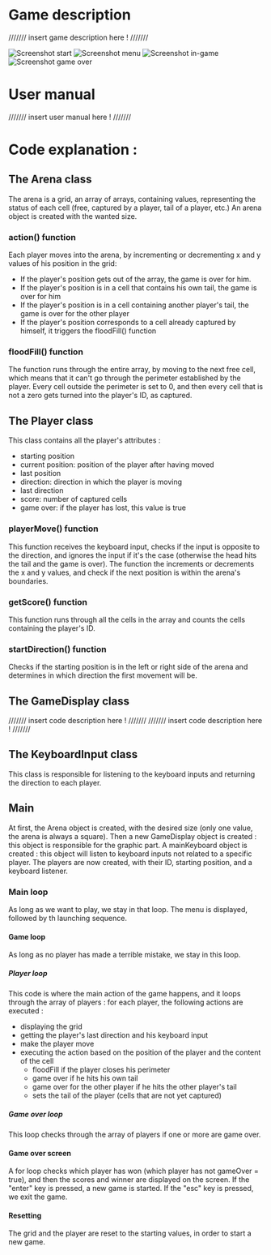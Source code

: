 <h1>Game description</h1>
///////     insert game description here !      ///////

![Screenshot start](https://github.com/user-attachments/assets/88017cba-ef6c-48f1-ad38-0389f93d868b)
![Screenshot menu](https://github.com/user-attachments/assets/535c8fb2-f04e-4284-955a-009e0c4bbd2e)
![Screenshot in-game](https://github.com/user-attachments/assets/77eadaf9-4b90-4f16-9fe9-0ee62ea37e33)
![Screenshot game over](https://github.com/user-attachments/assets/1e8dd525-976d-4063-920e-81b7348ff035)

<h1>User manual</h1>
///////     insert user manual here !      ///////

<h1>Code explanation :</h1>

<h2>The Arena class</h2>
The arena is a grid, an array of arrays, containing values, representing the status of each cell (free, captured by a player, tail of a player, etc.)
An arena object is created with the wanted size.
<h3>action() function</h3>
Each player moves into the arena, by incrementing or decrementing x and y values of his position in the grid:
<ul>
  <li>If the player's position gets out of the array, the game is over for him.</li>
  <li>If the player's position is in a cell that contains his own tail, the game is over for him</li>
  <li>If the player's position is in a cell containing another player's tail, the game is over for the other player</li>
  <li>If the player's position corresponds to a cell already captured by himself, it triggers the floodFill() function</li>
</ul>
<h3>floodFill() function</h3>
The function runs through the entire array, by moving to the next free cell, which means that it can't go through the perimeter established by the player.
Every cell outside the perimeter is set to 0, and then every cell that is not a zero gets turned into the player's ID, as captured.

<h2>The Player class</h2>
This class contains all the player's attributes :
<ul>
  <li>starting position</li>
  <li>current position: position of the player after having moved</li>
  <li>last position</li>
  <li>direction: direction in which the player is moving</li>
  <li>last direction</li>
  <li>score: number of captured cells</li>
  <li>game over: if the player has lost, this value is true</li>
</ul>
<h3>playerMove() function</h3>
This function receives the keyboard input, checks if the input is opposite to the direction, and ignores the input if it's the case (otherwise the head hits
the tail and the game is over).
The function the increments or decrements the x and y values, and check if the next position is within the arena's boundaries.
<h3>getScore() function</h3>
This function runs through all the cells in the array and counts the cells containing the player's ID.
<h3>startDirection() function</h3>
Checks if the starting position is in the left or right side of the arena and determines in which direction the first movement will be.

<h2>The GameDisplay class</h2>

///////     insert code description here !      ///////
///////     insert code description here !      ///////

<h2>The KeyboardInput class</h2>
This class is responsible for listening to the keyboard inputs and returning the direction to each player.

<h2>Main</h2>
At first, the Arena object is created, with the desired size (only one value, the arena is always a square).
Then a new GameDisplay object is created : this object is responsible for the graphic part.
A mainKeyboard object is created : this object will listen to keyboard inputs not related to a specific player.
The players are now created, with their ID, starting position, and a keyboard listener.
<h3>Main loop</h3>
As long as we want to play, we stay in that loop.
The menu is displayed, followed by th launching sequence.
<h4>Game loop</h4>
As long as no player has made a terrible mistake, we stay in this loop.
<h5>Player loop</h5>
This code is where the main action of the game happens, and it loops through the array of players : for each player, the following actions are executed :
<ul>
  <li>displaying the grid</li>
  <li>getting the player's last direction and his keyboard input</li>
  <li>make the player move</li>
  <li>executing the action based on the position of the player and the content of the cell
    <ul>
    <li>floodFill if the player closes his perimeter</li>
    <li>game over if he hits his own tail</li>
    <li>game over for the other player if he hits the other player's tail</li>
    <li>sets the tail of the player (cells that are not yet captured)</li>
    </ul>
  </li>
</ul>
<h5>Game over loop</h5>
This loop checks through the array of players if one or more are game over.
<h4>Game over screen</h4>
A for loop checks which player has won (which player has not gameOver = true), and then the scores and winner are displayed on the screen.
If the "enter" key is pressed, a new game is started. If the "esc" key is pressed, we exit the game.
<h4>Resetting</h4>
The grid and the player are reset to the starting values, in order to start a new game.
